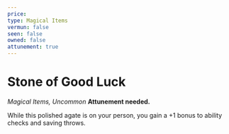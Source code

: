 ```yaml
---
price: 
type: Magical Items
vermun: false
seen: false
owned: false
attunement: true
---
```

# Stone of Good Luck

*Magical Items, Uncommon* **Attunement needed.**

While this polished agate is on your person, you gain a +1 bonus to ability checks and saving throws.